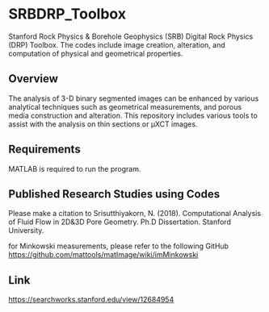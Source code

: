 # SRBDRP_Toolbox
Stanford Rock Physics &amp; Borehole Geophysics (SRB) Digital Rock Physics (DRP) Toolbox. The codes include image creation, alteration, 
and computation of physical and geometrical properties.

## Overview
The analysis of 3-D binary segmented images can be enhanced by various analytical techniques such as geometrical measurements, and 
porous media construction and alteration. This repository includes various tools to assist with the analysis on thin sections or µXCT images.

## Requirements 
MATLAB is required to run the program.

## Published Research Studies using Codes
Please make a citation to 
Srisutthiyakorn, N. (2018). Computational Analysis of Fluid Flow in 2D&3D Pore Geometry. Ph.D Dissertation. Stanford University.

for Minkowski measurements, please refer to the following GitHub
https://github.com/mattools/matImage/wiki/imMinkowski

## Link
https://searchworks.stanford.edu/view/12684954
